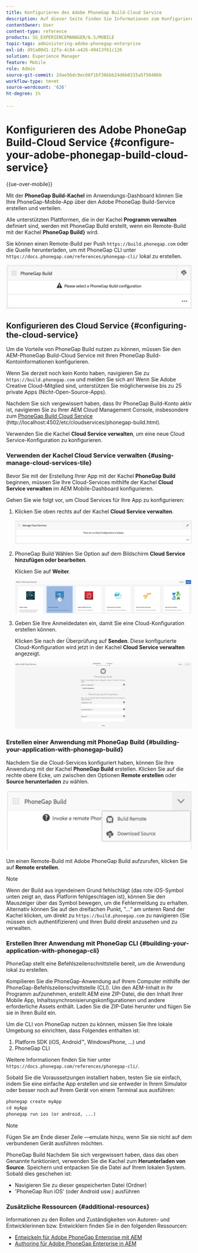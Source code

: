 ```yaml
---
title: Konfigurieren des Adobe PhoneGap Build-Cloud Service
description: Auf dieser Seite finden Sie Informationen zum Konfigurieren der Cloud Services und zum Erstellen Ihres Programms mit PhoneGap Build.
contentOwner: User
content-type: reference
products: SG_EXPERIENCEMANAGER/6.5/MOBILE
topic-tags: administering-adobe-phonegap-enterprise
exl-id: d91a00d1-12fa-4c84-a426-49413f61c126
solution: Experience Manager
feature: Mobile
role: Admin
source-git-commit: 2dae56dc9ec66f1bf36bbb24d6b0315a5f5040bb
workflow-type: tm+mt
source-wordcount: '626'
ht-degree: 1%

---
```


# Konfigurieren des Adobe PhoneGap Build-Cloud Service {#configure-your-adobe-phonegap-build-cloud-service}

{{ue-over-mobile}}

Mit der **PhoneGap Build-Kachel** im Anwendungs-Dashboard können Sie Ihre PhoneGap-Mobile-App über den Adobe PhoneGap Build-Service erstellen und verteilen.

Alle unterstützten Plattformen, die in der Kachel **Programm verwalten** definiert sind, werden mit PhoneGap Build erstellt, wenn ein Remote-Build mit der Kachel **PhoneGap Build&rbrace;** wird.

Sie können einen Remote-Build per Push `https://build.phonegap.com` oder die Quelle herunterladen, um mit PhoneGap CLI unter `https://docs.phonegap.com/references/phonegap-cli/` lokal zu erstellen.

![PhoneGap Build-Kachel](assets/chlimage_1-60.png)

## Konfigurieren des Cloud Service {#configuring-the-cloud-service}

Um die Vorteile von PhoneGap Build nutzen zu können, müssen Sie den AEM-PhoneGap Build-Cloud Service mit Ihren PhoneGap Build-Kontoinformationen konfigurieren.

Wenn Sie derzeit noch kein Konto haben, navigieren Sie zu `https://build.phonegap.com` und melden Sie sich an! Wenn Sie Adobe Creative Cloud-Mitglied sind, unterstützen Sie möglicherweise bis zu 25 private Apps (Nicht-Open-Source-Apps).

Nachdem Sie sich vergewissert haben, dass Ihr PhoneGap Build-Konto aktiv ist, navigieren Sie zu Ihrer AEM Cloud Management Console, insbesondere zum [PhoneGap Build Cloud Service ](http://localhost:4502/etc/cloudservices/phonegap-build.html) (http://localhost:4502/etc/cloudservices/phonegap-build.html).

Verwenden Sie die Kachel **Cloud Service verwalten**, um eine neue Cloud Service-Konfiguration zu konfigurieren.

### Verwenden der Kachel Cloud Service verwalten {#using-manage-cloud-services-tile}

Bevor Sie mit der Erstellung Ihrer App mit der Kachel **PhoneGap Build** beginnen, müssen Sie Ihre Cloud-Services mithilfe der Kachel **Cloud Service verwalten** im AEM Mobile-Dashboard konfigurieren.

Gehen Sie wie folgt vor, um Cloud Services für Ihre App zu konfigurieren:

1. Klicken Sie oben rechts auf der Kachel **Cloud Service verwalten**.

   ![chlimage_1-61](assets/chlimage_1-61.png)

1. PhoneGap Build Wählen Sie **&#x200B;**&#x200B;Option auf dem Bildschirm **Cloud Service hinzufügen oder bearbeiten**.

   Klicken Sie auf **Weiter**.

   ![chlimage_1-62](assets/chlimage_1-62.png)

1. Geben Sie Ihre Anmeldedaten ein, damit Sie eine Cloud-Konfiguration erstellen können.

   Klicken Sie nach der Überprüfung auf **Senden**. Diese konfigurierte Cloud-Konfiguration wird jetzt in der Kachel **Cloud Service verwalten** angezeigt.

   ![chlimage_1-63](assets/chlimage_1-63.png)

### Erstellen einer Anwendung mit PhoneGap Build {#building-your-application-with-phonegap-build}

Nachdem Sie die Cloud-Services konfiguriert haben, können Sie Ihre Anwendung mit der Kachel **PhoneGap Build** erstellen. Klicken Sie auf die rechte obere Ecke, um zwischen den Optionen **Remote erstellen** oder **Source herunterladen** zu wählen.

![chlimage_1-64](assets/chlimage_1-64.png)

Um einen Remote-Build mit Adobe PhoneGap Build aufzurufen, klicken Sie auf **Remote erstellen**.

>[!NOTE]
>
>Wenn der Build aus irgendeinem Grund fehlschlägt (das rote iOS-Symbol unten zeigt an, dass Platform fehlgeschlagen ist), können Sie den Mauszeiger über das Symbol bewegen, um die Fehlermeldung zu erhalten. Alternativ können Sie auf den dreifachen Punkt, &quot;…“ am unteren Rand der Kachel klicken, um direkt zu `https://build.phonegap.com` zu navigieren (Sie müssen sich authentifizieren) und Ihren Build direkt anzusehen und zu verwalten.

### Erstellen Ihrer Anwendung mit PhoneGap CLI {#building-your-application-with-phonegap-cli}

PhoneGap stellt eine Befehlszeilenschnittstelle bereit, um die Anwendung lokal zu erstellen.

Kompilieren Sie die PhoneGap-Anwendung auf Ihrem Computer mithilfe der PhoneGap-Befehlszeilenschnittstelle (CLI). Um den AEM-Inhalt in Ihr Programm aufzunehmen, erstellt AEM eine ZIP-Datei, die den Inhalt Ihrer Mobile App, Inhaltssynchronisierungskonfigurationen und andere erforderliche Assets enthält. Laden Sie die ZIP-Datei herunter und fügen Sie sie in Ihren Build ein.

Um die CLI von PhoneGap nutzen zu können, müssen Sie Ihre lokale Umgebung so einrichten, dass Folgendes enthalten ist:

1. Platform SDK (iOS, Android™, WindowsPhone, …) und
1. PhoneGap CLI

Weitere Informationen finden Sie hier unter `https://docs.phonegap.com/references/phonegap-cli/`.

Sobald Sie die Voraussetzungen installiert haben, testen Sie sie einfach, indem Sie eine einfache App erstellen und sie entweder in Ihrem Simulator oder besser noch auf Ihrem Gerät von einem Terminal aus ausführen:

```xml
phonegap create myApp
cd myApp
phonegap run ios (or android, ...)
```

>[!NOTE]
>
>Fügen Sie am Ende dieser Zeile —emulate hinzu, wenn Sie sie nicht auf dem verbundenen Gerät ausführen möchten.

PhoneGap Build Nachdem Sie sich vergewissert haben, dass das oben Genannte funktioniert, verwenden Sie die Kachel **&#x200B;**&#x200B;zum **Herunterladen von Source**. Speichern und entpacken Sie die Datei auf Ihrem lokalen System. Sobald dies geschehen ist:

* Navigieren Sie zu dieser gespeicherten Datei (Ordner)
* &#39;PhoneGap Run iOS&#39; (oder Android usw.) ausführen

### Zusätzliche Ressourcen {#additional-resources}

Informationen zu den Rollen und Zuständigkeiten von Autoren- und Entwicklerinnen bzw. Entwicklern finden Sie in den folgenden Ressourcen:

* [Entwickeln für Adobe PhoneGap Enterprise mit AEM](/help/mobile/developing-in-phonegap.md)
* [Authoring für Adobe PhoneGap Enterprise in AEM](/help/mobile/phonegap.md)
